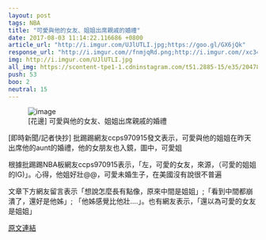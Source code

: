 ```yaml
---
layout: post
tags: NBA
title: "可愛與他的女友、姐姐出席親戚的婚禮"
date: 2017-08-03 11:14:22.116686 +0800
article_url: "http://i.imgur.com/UJlUTLI.jpg;https://goo.gl/GX6jQk"
response_url: "http://i.imgur.com//fnmjqRd.png;http://i.imgur.com//xc34uw7.jpg"
img: http://i.imgur.com/UJlUTLI.jpg
all_img: https://scontent-tpe1-1.cdninstagram.com/t51.2885-15/e35/20478712_329414287511063_7540429573394006016_n.jpg;http://i.imgur.com//fnmjqRd.png;http://i.imgur.com//xc34uw7.jpg
push: 53
boo: 2
neutral: 15
---
```


<figure>
<img src="http://i.imgur.com/UJlUTLI.jpg" alt="image">
<figcaption>
[花邊] 可愛與他的女友、姐姐出席親戚的婚禮
</figcaption>
</figure>



[即時新聞/記者快抄] 批踢踢網友ccps970915發文表示，可愛與他的姐姐在昨天出席他的aunt的婚禮，他的女朋友也入鏡，圖中，可愛姐

根據批踢踢NBA板網友ccps970915表示，「左，可愛的女友，來源，（可愛的姐姐的IG)」。心得，他姐好壯@@，可愛未婚生子，在美國沒有說很不普遍

文章下方網友留言表示「想說怎麼長有點像，原來中間是姐姐」;「看到中間都崩潰了，還好是他姊」; 「他姊感覺比他壯....」。也有網友表示，「還以為可愛的女友是姐姐」

<a href = "https://www.ptt.cc/bbs/NBA/M.1501639026.A.F73.html">原文連結</a>

